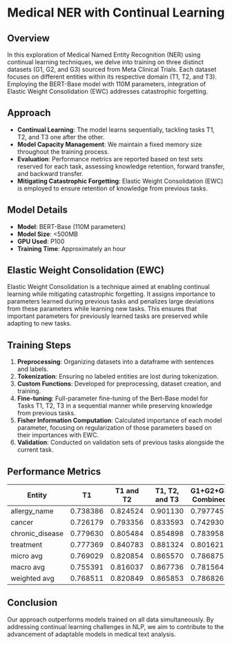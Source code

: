 # Medical NER with Continual Learning

## Overview

In this exploration of Medical Named Entity Recognition (NER) using continual learning techniques, we delve into training on three distinct datasets (G1, G2, and G3) sourced from Meta Clinical Trials. Each dataset focuses on different entities within its respective domain (T1, T2, and T3). Employing the BERT-Base model with 110M parameters, integration of Elastic Weight Consolidation (EWC) addresses catastrophic forgetting.

## Approach

- **Continual Learning**: The model learns sequentially, tackling tasks T1, T2, and T3 one after the other.
- **Model Capacity Management**: We maintain a fixed memory size throughout the training process.
- **Evaluation**: Performance metrics are reported based on test sets reserved for each task, assessing knowledge retention, forward transfer, and backward transfer.
- **Mitigating Catastrophic Forgetting**: Elastic Weight Consolidation (EWC) is employed to ensure retention of knowledge from previous tasks.

## Model Details

- **Model**: BERT-Base (110M parameters)
- **Model Size**: <500MB
- **GPU Used**: P100 
- **Training Time**: Approximately an hour

## Elastic Weight Consolidation (EWC)

Elastic Weight Consolidation is a technique aimed at enabling continual learning while mitigating catastrophic forgetting. It assigns importance to parameters learned during previous tasks and penalizes large deviations from these parameters while learning new tasks. This ensures that important parameters for previously learned tasks are preserved while adapting to new tasks.

## Training Steps

1. **Preprocessing**: Organizing datasets into a dataframe with sentences and labels.
2. **Tokenization**: Ensuring no labeled entities are lost during tokenization.
3. **Custom Functions**: Developed for preprocessing, dataset creation, and training.
4. **Fine-tuning**: Full-parameter fine-tuning of the Bert-Base model for Tasks T1, T2, T3 in a sequential manner while preserving knowledge from previous tasks.
5. **Fisher Information Computation**: Calculated importance of each model parameter, focusing on regularization of those parameters based on their importances with EWC.
6. **Validation**: Conducted on validation sets of previous tasks alongside the current task.

## Performance Metrics

| Entity           | T1              | T1 and T2       | T1, T2, and T3  | G1+G2+G3 Combined |
|------------------|-----------------|-----------------|-----------------|-------------------|
| allergy_name     | 0.738386        | 0.824524        | 0.901130        | 0.797745          |
| cancer           | 0.726179        | 0.793356        | 0.833593        | 0.742930          |
| chronic_disease  | 0.779630        | 0.805484        | 0.854898        | 0.783958          |
| treatment        | 0.777369        | 0.840783        | 0.881324        | 0.801621          |
| micro avg        | 0.769029        | 0.820854        | 0.865570        | 0.786875          |
| macro avg        | 0.755391        | 0.816037        | 0.867736        | 0.781564          |
| weighted avg     | 0.768511        | 0.820849        | 0.865853        | 0.786826          |

## Conclusion

Our approach outperforms models trained on all data simultaneously. By addressing continual learning challenges in NLP, we aim to contribute to the advancement of adaptable models in medical text analysis.
